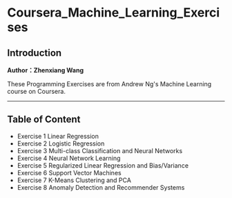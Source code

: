 # Coursera_Machine_Learning_Exercises

## Introduction

**Author：Zhenxiang Wang**

These Programming Exercises are from Andrew Ng's Machine Learning course on Coursera.

----
## Table of Content

* Exercise 1 Linear Regression
* Exercise 2 Logistic Regression
* Exercise 3 Multi-class Classification and Neural Networks
* Exercise 4 Neural Network Learning
* Exercise 5 Regularized Linear Regression and Bias/Variance
* Exercise 6 Support Vector Machines
* Exercise 7 K-Means Clustering and PCA
* Exercise 8 Anomaly Detection and Recommender Systems
